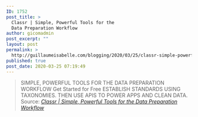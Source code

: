 ```yaml
---
ID: 1752
post_title: >
  Classr | Simple, Powerful Tools for the
  Data Preparation Workflow
author: gicomadmin
post_excerpt: ""
layout: post
permalink: >
  http://guillaumeisabelle.com/blogging/2020/03/25/classr-simple-powerful-tools-for-the-data-preparation-workflow/
published: true
post_date: 2020-03-25 07:19:49
---
```

> SIMPLE, POWERFUL TOOLS FOR THE DATA PREPARATION WORKFLOW Get Started for Free ESTABLISH STANDARDS USING TAXONOMIES. THEN USE APIS TO POWER APPS AND CLEAN DATA. Source: *[Classr | Simple, Powerful Tools for the Data Preparation Workflow][1]*

 [1]: https://www.classr.io/